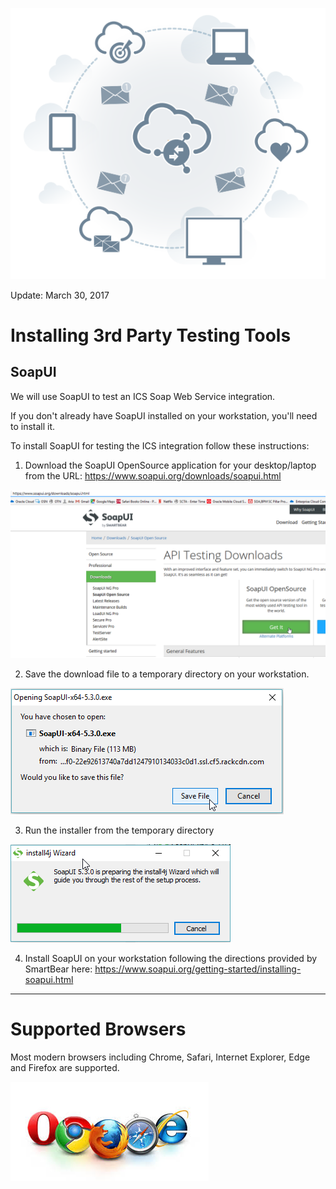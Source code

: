 ![](images/300/HeaderImage.png)  

Update: March 30, 2017

# Installing 3rd Party Testing Tools

## SoapUI

We will use SoapUI to test an ICS Soap Web Service integration.

If you don't already have SoapUI installed on your workstation, you'll need to install it.

To install SoapUI for testing the ICS integration follow these instructions:

1. Download the SoapUI OpenSource application for your desktop/laptop from the URL: https://www.soapui.org/downloads/soapui.html

![](images/studentguide/image001.png)

2. Save the download file to a temporary directory on your workstation.

![](images/studentguide/image002.png)

3. Run the installer from the temporary directory

![](images/studentguide/image003.png)

4. Install SoapUI on your workstation following the directions provided by SmartBear here: https://www.soapui.org/getting-started/installing-soapui.html 

---

# Supported Browsers

Most modern browsers including Chrome, Safari, Internet Explorer, Edge and Firefox are supported.

![](images/browsers.jpeg)
